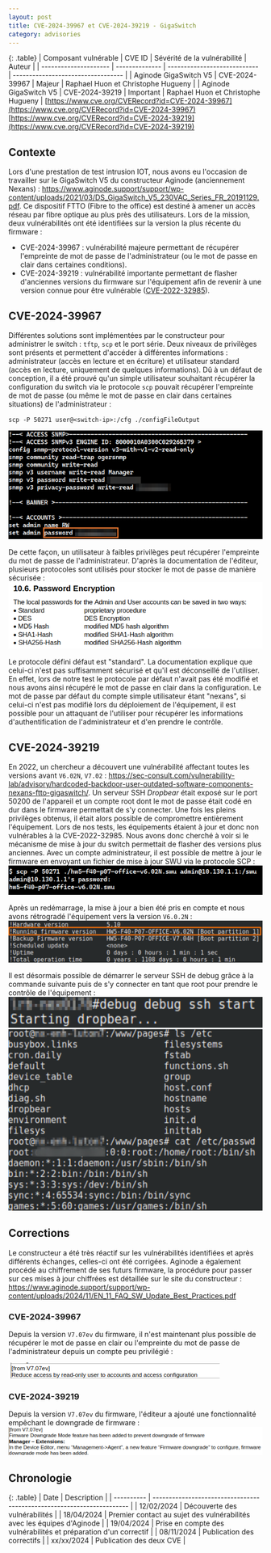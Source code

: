 ```yaml
---
layout: post
title: CVE-2024-39967 et CVE-2024-39219 - GigaSwitch
category: advisories
---
```


{: .table}
| Composant vulnérable  | CVE ID         | Sévérité de la vulnérabilité | Auteur                             |
| --------------------- | -------------- | ---------------------------- | ---------------------------------- |
| Aginode GigaSwitch V5 | CVE-2024-39967 | Majeur                       | Raphael Huon et Christophe Hugueny |
| Aginode GigaSwitch V5 | CVE-2024-39219 | Important                    | Raphael Huon et Christophe Hugueny |
[https://www.cve.org/CVERecord?id=CVE-2024-39967](https://www.cve.org/CVERecord?id=CVE-2024-39967)
[https://www.cve.org/CVERecord?id=CVE-2024-39219](https://www.cve.org/CVERecord?id=CVE-2024-39219)

## Contexte

Lors d'une prestation de test intrusion IOT, nous avons eu l'occasion de travailler sur le GigaSwitch V5 du constructeur Aginode (anciennement Nexans) : https://www.aginode.support/support/wp-content/uploads/2021/03/DS_GigaSwitch_V5_230VAC_Series_FR_20191129.pdf. Ce dispositif FTTO (Fibre to the office) est destiné à amener un accès réseau par fibre optique au plus près des utilisateurs. Lors de la mission, deux vulnérabilités ont été identifiées sur la version la plus récente du firmware :
- CVE-2024-39967 : vulnérabilité majeure permettant de récupérer l'empreinte de mot de passe de l'administrateur (ou le mot de passe en clair dans certaines conditions).
- CVE-2024-39219 : vulnérabilité importante permettant de  flasher d'anciennes versions du firmware sur l'équipement afin de revenir à une version connue pour être vulnérable ([CVE-2022-32985](https://www.cve.org/CVERecord?id=CVE-2022-32985)).

## CVE-2024-39967

Différentes solutions sont implémentées par le constructeur pour administrer le switch : `tftp`, `scp` et le port série.
Deux niveaux de privilèges sont présents et permettent d'accéder à différentes informations : administrateur (accès en lecture et en écriture) et utilisateur standard (accès en lecture, uniquement de quelques informations). Dû à un défaut de conception, il a été prouvé qu'un simple utilisateur souhaitant récupérer la configuration du switch via le protocole `scp` pouvait récupérer l'empreinte de mot de passe (ou même le mot de passe en clair dans certaines situations) de l'administrateur :

```
scp -P 50271 user@<switch-ip>:/cfg ./configFileOutput
```

![](/assets/img/advisories/cve-2024-39967-cve-2024-39219/pass.png)

De cette façon, un utilisateur à faibles privilèges peut récupérer l'empreinte du mot de passe de l'administrateur. D'après la documentation de l'éditeur, plusieurs protocoles sont utilisés pour stocker le mot de passe de manière sécurisée :
![](/assets/img/advisories/cve-2024-39967-cve-2024-39219/encrypt.png)

Le protocole défini défaut est "standard". La documentation explique que celui-ci n'est pas suffisamment sécurisé et qu'il est déconseillé de l'utiliser. En effet, lors de notre test le protocole par défaut n'avait pas été modifié et nous avons ainsi récupéré le mot de passe en clair dans la configuration.
Le mot de passe par défaut du compte simple utilisateur étant "nexans", si celui-ci n'est pas modifié lors du déploiement de l'équipement, il est possible pour un attaquant de l'utiliser pour récupérer les informations d'authentification de l'administrateur et d'en prendre le contrôle.

## CVE-2024-39219

En 2022, un chercheur a découvert une vulnérabilité affectant toutes les versions avant `V6.02N`, `V7.02` : https://sec-consult.com/vulnerability-lab/advisory/hardcoded-backdoor-user-outdated-software-components-nexans-ftto-gigaswitch/. Un serveur SSH *Dropbear* était exposé sur le port 50200 de l'appareil et un compte root dont le mot de passe était codé en dur dans le firmware permettait de s'y connecter. Une fois les pleins privilèges obtenus, il était alors possible de compromettre entièrement l'équipement.
Lors de nos tests, les équipements étaient à jour et donc non vulnérables à la CVE-2022-32985. Nous avons donc cherché à voir si le mécanisme de mise à jour du switch permettait de flasher des versions plus anciennes. Avec un compte administrateur, il est possible de mettre à jour le firmware en envoyant un fichier de mise à jour SWU via le protocole SCP :
![](/assets/img/advisories/cve-2024-39967-cve-2024-39219/update.png)

Après un redémarrage, la mise à jour a bien été pris en compte et nous avons rétrogradé l'équipement vers la version `V6.0.2N` :
![](/assets/img/advisories/cve-2024-39967-cve-2024-39219/new-version.png)

Il est désormais possible de démarrer le serveur SSH de debug grâce à la commande suivante puis de s'y connecter en tant que root pour prendre le contrôle de l'équipement :
![](/assets/img/advisories/cve-2024-39967-cve-2024-39219/dropbear.png)
![](/assets/img/advisories/cve-2024-39967-cve-2024-39219/passwd.png)

## Corrections

Le constructeur a été très réactif sur les vulnérabilités identifiées et après différents échanges, celles-ci ont été corrigées. Aginode a également procédé au chiffrement de ses futurs firmware, la procédure pour passer sur ces mises à jour chiffrées est détaillée sur le site du constructeur : https://www.aginode.support/support/wp-content/uploads/2024/11/EN_11_FAQ_SW_Update_Best_Practices.pdf

### CVE-2024-39967

Depuis la version `V7.07ev` du firmware, il n'est maintenant plus possible de récupérer le mot de passe en clair ou l'empreinte du mot de passe de l'administrateur depuis un compte peu privilégié :

![](/assets/img/advisories/cve-2024-39967-cve-2024-39219/corr1.png)

### CVE-2024-39219

Depuis la version `V7.07ev` du firmware, l'éditeur a ajouté une fonctionnalité empêchant le downgrade de firmware :
![](/assets/img/advisories/cve-2024-39967-cve-2024-39219/corr2.png)

## Chronologie

{: .table}
| Date       | Description                                                            |
| ---------- | ---------------------------------------------------------------------- |
| 12/02/2024 | Découverte des vulnérabilités                                          |
| 18/04/2024 | Premier contact au sujet des vulnérabilités avec les équipes d'Aginode |
| 19/04/2024 | Prise en compte des vulnérabilités et préparation d'un correctif       |
| 08/11/2024 | Publication des correctifs                                             |
| xx/xx/2024 | Publication des deux CVE                                               |
